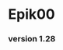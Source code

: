 # Epik00
### version 1.28

<!--
**Epik00/Epik00** is a ✨ _special_ ✨ repository because its `README.md` (this file) appears on your GitHub profile.
-->

